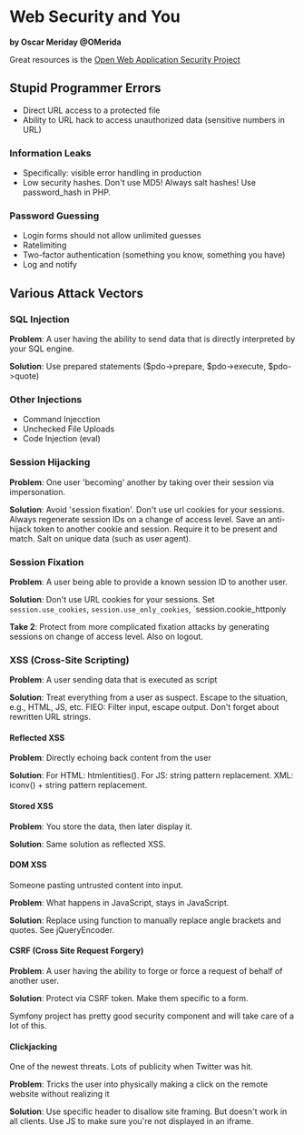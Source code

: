 # Web Security and You
**by Oscar Meriday @OMerida**

Great resources is the [Open Web Application Security Project](http://owasp.org)

## Stupid Programmer Errors

* Direct URL access to a protected file
* Ability to URL hack to access unauthorized data (sensitive numbers in URL)

### Information Leaks

* Specifically: visible error handling in production
* Low security hashes.  Don't use MD5!  Always salt hashes!  Use password_hash in PHP.

### Password Guessing
* Login forms should not allow unlimited guesses
* Ratelimiting
* Two-factor authentication (something you know, something you have)
* Log and notify

## Various Attack Vectors

### SQL Injection

**Problem**: A user having the ability to send data that is directly interpreted by your SQL engine.

**Solution**: Use prepared statements ($pdo->prepare, $pdo->execute, $pdo->quote)

### Other Injections

* Command Injecction
* Unchecked File Uploads
* Code Injection (eval)

### Session Hijacking

**Problem**: One user 'becoming' another by taking over their session via impersonation.

**Solution**: Avoid 'session fixation'.  Don't use url cookies for your sessions.  Always regenerate session IDs on a change of access level.  Save an anti-hijack token to another cookie and session.  Require it to be present and match.  Salt on unique data (such as user agent).

### Session Fixation

**Problem**: A user being able to provide a known session ID to another user.

**Solution**: Don't use URL cookies for your sessions.  Set  `session.use_cookies`, `session.use_only_cookies`, `session.cookie_httponly

**Take 2**: Protect from more complicated fixation attacks by generating sessions on change of access level.  Also on logout.

### XSS (Cross-Site Scripting)

**Problem**: A user sending data that is executed as script

**Solution**: Treat everything from a user as suspect.  Escape to the situation, e.g., HTML, JS, etc.  FIEO: Filter input, escape output.  Don't forget about rewritten URL strings.

#### Reflected XSS

**Problem**: Directly echoing back content from the user

**Solution**: For HTML: htmlentities().  For JS: string pattern replacement.  XML: iconv() + string pattern replacement.

#### Stored XSS

**Problem**: You store the data, then later display it.

**Solution**: Same solution as reflected XSS.

#### DOM XSS

Someone pasting untrusted content into input.

**Problem**: What happens in JavaScript, stays in JavaScript.

**Solution**: Replace using function to manually replace angle brackets and quotes.  See jQueryEncoder.

#### CSRF (Cross Site Request Forgery)

**Problem**: A user having the ability to forge or force a request of behalf of another user.

**Solution**: Protect via CSRF token.  Make them specific to a form.

Symfony project has pretty good security component and will take care of a lot of this.

#### Clickjacking

One of the newest threats.  Lots of publicity when Twitter was hit.

**Problem**: Tricks the user into physically making a click on the remote website without realizing it

**Solution**: Use specific header to disallow site framing.  But doesn't work in all clients.  Use JS to make sure you're not displayed in an iframe.
